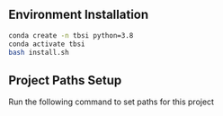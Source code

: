 ## Environment Installation

```bash
conda create -n tbsi python=3.8
conda activate tbsi
bash install.sh
```

## Project Paths Setup

Run the following command to set paths for this project
